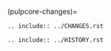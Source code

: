 (pulpcore-changes)=

```{eval-rst}
.. include:: ../CHANGES.rst
```

```{eval-rst}
.. include:: ../HISTORY.rst
```
